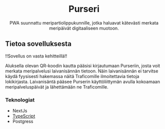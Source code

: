 <div id="top"></div>




<!-- PROJECT LOGO -->
<br />

  <h1 align="center">Purseri</h1>

  <p align="center">
    PWA suunnattu meripartiolippukunnille, jotka haluavat kätevästi merkata meripäivät digitaaliseen muotoon.
    <br />
  </p>
</div>

<!-- ABOUT THE PROJECT -->
## Tietoa sovelluksesta

!!Sovellus on vasta kehitteillä!!

Aluksella olevan QR-koodin kautta pääsisi kirjautumaan Purseriin, josta voit merkata meripalvelusi laivanisännän tietoon. Näin laivanisännän ei tarvitse käydä fyysisesti hakemassa näitä Traficomille ilmoitettavia tietoja lokikirjasta. Laivanisäntä pääsee Purserin käyttöliittymän avulla kokoamaan meripalveluspäivät ja lähettämään ne Traficomille.


### Teknologiat


* NextJs
* [TypeScript](https://www.typescriptlang.org/)
* Postgress
